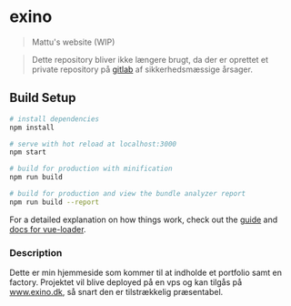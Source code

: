 # exino

> Mattu's website (WIP)

> Dette repository bliver ikke længere brugt, da der er oprettet et private repository på [gitlab](http://gitlab.com) af sikkerhedsmæssige årsager.

## Build Setup

``` bash
# install dependencies
npm install

# serve with hot reload at localhost:3000
npm start

# build for production with minification
npm run build

# build for production and view the bundle analyzer report
npm run build --report
```

For a detailed explanation on how things work, check out the [guide](http://vuejs-templates.github.io/webpack/) and [docs for vue-loader](http://vuejs.github.io/vue-loader).

### Description

Dette er min hjemmeside som kommer til at indholde et portfolio samt en factory. Projektet vil blive deployed på en vps og kan tilgås på www.exino.dk, så snart den er tilstrækkelig præsentabel. 
